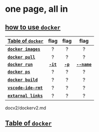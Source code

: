 # one page, all in

## **[how to use `docker`](docv2/dockerv2.md#how-to-use-docker)** 

|  **[Table of `docker`](docv2/dockerv2.md#how-to-use-docker)**  | flag | flag | flag |
| --- | :---: | :---: | :---: |
**[`docker images`](docv2/dockerv2.md#docker-images)**  | ? | ? | ?
**[`docker pull`](docv2/dockerv2.md#docker-pull)**  | ? | ? | ?
**[`docker run`](docv2/dockerv2.md#docker-run)**  | **[`-it`](docv2/dockerv2.md#-it)**  | **[`-p`](docv2/dockerv2.md#-p)**  | **[`--name`](docv2/dockerv2.md#--name)**  
**[`docker ps`](docv2/dockerv2.md#docker-ps)**  | ? | ? | ?
**[`docker build`](docv2/dockerv2.md#docker-build)**  | ? | ? | ?
**[`vscode-ide-rmt`](docv2/sample-settings-for-vscode-v2/rails-vscode-v2.md#Bonus)**  | ? | ? | ?
**[`extarnal links`](docv2/dockerv2.md#extarnal-links)**  | ? | ? | ?


docv2/dockerv2.md

## **[Table of `docker`](docv2/dockerv2.md#how-to-use-docker)** 